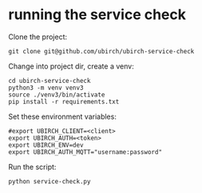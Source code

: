 # running the service check


Clone the project:

```
git clone git@github.com/ubirch/ubirch-service-check
```

Change into project dir, create a venv:

```
cd ubirch-service-check
python3 -m venv venv3
source ./venv3/bin/activate
pip install -r requirements.txt
```

Set these environment variables:

```
#export UBIRCH_CLIENT=<client>
export UBIRCH_AUTH=<token>
export UBIRCH_ENV=dev
export UBIRCH_AUTH_MQTT="username:password"
```

Run the script:

```
python service-check.py
```